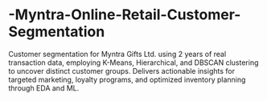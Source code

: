 # -Myntra-Online-Retail-Customer-Segmentation
Customer segmentation for Myntra Gifts Ltd. using 2 years of real transaction data, employing K-Means, Hierarchical, and DBSCAN clustering to uncover distinct customer groups. Delivers actionable insights for targeted marketing, loyalty programs, and optimized inventory planning through EDA and ML.​
